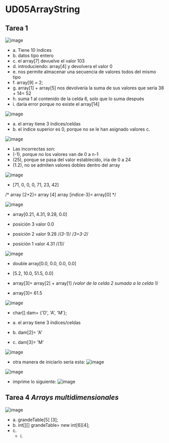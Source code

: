 # UD05ArrayString

## Tarea 1

![image](https://github.com/Programacion2023SabrineBouragba/UD05ArrayString/assets/146069628/a8aa6986-a73d-4280-96a3-335ead2d3fb5)

- a. Tiene 10 índices
- b. datos tipo entero
- c. el array[7] devuelve el valor 103
- d. introduciendo: array[4] y devolvera el valor 0
- e. nos permite almacenar una secuencia de valores todos del mismo tipo
- f. array[9] = 2;
- g. array[1] + array[5] nos devolvería la suma de sus valores que sería 38 + 14= 52
- h. suma 1 al contenido de la celda 6, solo que lo suma después
- i. daría error porque no existe el array[14]


![image](https://github.com/Programacion2023SabrineBouragba/UD05ArrayString/assets/146069628/bfd0eb27-2a41-4dc2-a0a4-36632128f8e7)
- a. el array tiene 3 índices/celdas
- b. el índice superior es 0, porque no se le han asignado valores
c. 


![image](https://github.com/Programacion2023SabrineBouragba/UD05ArrayString/assets/146069628/083d91c2-ae42-4a3f-817d-5905099a54e0)

- Las incorrectas son:
- (-1), porque no los valores van de 0 a n-1
- (25), porque se pasa del valor establecido, iria de 0 a 24
- (1.2), no se admiten valores dobles dentro del array


![image](https://github.com/Programacion2023SabrineBouragba/UD05ArrayString/assets/146069628/869ff5b5-2a85-4e89-bc66-d3b0d0960033)

- [71, 0, 0, 0, 71, 23, 42]

/*
array [2+2]= array [4]
array [indice-3]= array[0]
*/


![image](https://github.com/Programacion2023SabrineBouragba/UD05ArrayString/assets/146069628/ebdbb3aa-6a7d-4b82-a1f5-76d86604e2dd)

- array[0.21, 4.31, 9.28, 0.0]

- posición 3 valor 0.0
- posición 2 valor 9.28 /*(3-1)*/
/*3=3-2*/
- posición 1 valor 4.31 /*(1)*/


![image](https://github.com/Programacion2023SabrineBouragba/UD05ArrayString/assets/146069628/66f87cdd-4356-4ee8-b1ed-9061e3194309)

- double array[0.0, 0.0, 0.0, 0.0]

- [5.2, 10.0, 51.5, 0.0]

- array[3]= array[2] + array[1] /*valor de la celda 2 sumada a la celda 1*/
- array[3]= 61.5


![image](https://github.com/Programacion2023SabrineBouragba/UD05ArrayString/assets/146069628/977e6c41-411e-4660-9ccd-7a8d06a97765)

- char[] dam= {'D', 'A', 'M'};

- a. el array tiene 3 índices/celdas
- b. dam[2]= 'A'
- c. dam[3]= 'M'


![image](https://github.com/Programacion2023SabrineBouragba/UD05ArrayString/assets/146069628/26ce2424-7e6c-45c2-b3e6-e49c182ce822)

- otra manera de iniciarlo sería esta:
![image](https://github.com/Programacion2023SabrineBouragba/UD05ArrayString/assets/146069628/e5b0acfc-72e0-41d8-bb48-a686acd4ebdc)


![image](https://github.com/Programacion2023SabrineBouragba/UD05ArrayString/assets/146069628/9b4dc235-f4a0-423e-9f77-8f004148f51c)

- imprime lo siguiente:
![image](https://github.com/Programacion2023SabrineBouragba/UD05ArrayString/assets/146069628/31d27198-7f72-4657-a966-4bb57221a4b9)




## **Tarea 4**  *Arrays multidimensionales*

![image](https://github.com/Programacion2023SabrineBouragba/UD05ArrayString/assets/146069628/50e9cedd-b6b7-4d00-b1d1-987023043294)


- a. grandeTable[5] [3];
- b. int[][] grandeTable= new int[6][4];
- c.
  - i. 
